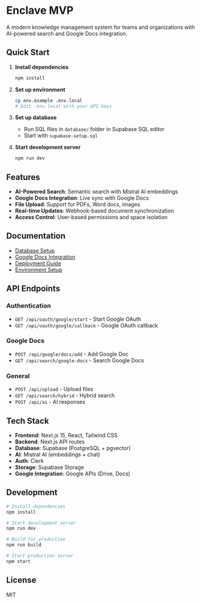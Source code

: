 # Enclave MVP

A modern knowledge management system for teams and organizations with AI-powered search and Google Docs integration.

## Quick Start

1. **Install dependencies**
   ```bash
   npm install
   ```

2. **Set up environment**
   ```bash
   cp env.example .env.local
   # Edit .env.local with your API keys
   ```

3. **Set up database**
   - Run SQL files in `database/` folder in Supabase SQL editor
   - Start with `supabase-setup.sql`

4. **Start development server**
   ```bash
   npm run dev
   ```

## Features

- **AI-Powered Search**: Semantic search with Mistral AI embeddings
- **Google Docs Integration**: Live sync with Google Docs
- **File Upload**: Support for PDFs, Word docs, images
- **Real-time Updates**: Webhook-based document synchronization
- **Access Control**: User-based permissions and space isolation

## Documentation

- [Database Setup](docs/DATABASE_SETUP.md)
- [Google Docs Integration](docs/GOOGLE_DOCS_SETUP.md)
- [Deployment Guide](docs/DEPLOYMENT.md)
- [Environment Setup](docs/ENVIRONMENT.md)

## API Endpoints

### Authentication
- `GET /api/oauth/google/start` - Start Google OAuth
- `GET /api/oauth/google/callback` - Google OAuth callback

### Google Docs
- `POST /api/google/docs/add` - Add Google Doc
- `GET /api/search/google-docs` - Search Google Docs

### General
- `POST /api/upload` - Upload files
- `GET /api/search/hybrid` - Hybrid search
- `POST /api/ai` - AI responses

## Tech Stack

- **Frontend**: Next.js 15, React, Tailwind CSS
- **Backend**: Next.js API routes
- **Database**: Supabase (PostgreSQL + pgvector)
- **AI**: Mistral AI (embeddings + chat)
- **Auth**: Clerk
- **Storage**: Supabase Storage
- **Google Integration**: Google APIs (Drive, Docs)

## Development

```bash
# Install dependencies
npm install

# Start development server
npm run dev

# Build for production
npm run build

# Start production server
npm start
```

## License

MIT